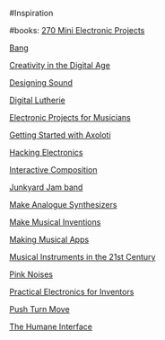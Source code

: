 #Inspiration

#books:
[270 Mini Electronic Projects](https://www.researchgate.net/publication/275208316_270_MINI_ELECTRONICS_PROJECT_WITH_CIRCUIT_DIAGRAM)

[Bang](https://puredata.info/groups/pd-graz/label/book)

[Creativity in the Digital Age](https://www.springer.com/gp/book/9781447166801)

[Designing Sound](https://mitpress.mit.edu/books/designing-sound)

[Digital Lutherie](http://mtg.upf.edu/system/files/publications/Jorda-Sergi-PhD-2005.pdf)

[Electronic Projects for Musicians](https://msu.edu/~dougl126/Electronic%20Projects%20for%20Musicians.pdf)

[Getting Started with Axoloti](https://leanpub.com/getting-started-with-axoloti)

[Hacking Electronics](https://www.amazon.com/Hacking-Electronics-Learning-Arduino-Raspberry/dp/1260012204/ref=dp_ob_title_bk)

[Interactive Composition](https://www.amazon.com/Interactive-Composition-Strategies-Using-Ableton/dp/0199973822)

[Junkyard Jam band](https://nostarch.com/jamband)

[Make Analogue Synthesizers](https://www.amazon.com/Make-Analog-Synthesizers-Electronic-Synth-DIY/dp/1449345220)

[Make Musical Inventions](https://www.amazon.com/Musical-Inventions-Instruments-Crank-Switch/dp/1680452339)

[Making Musical Apps](http://shop.oreilly.com/product/0636920022503.do)

[Musical Instruments in the 21st Century](https://www.springer.com/gp/book/9789811029509)

[Pink Noises](https://www.dukeupress.edu/pink-noises)

[Practical Electronics for Inventors](https://www.amazon.com/Practical-Electronics-Inventors-Fourth-Scherz/dp/1259587541)

[Push Turn Move](https://www.pushturnmove.com/products/push-turn-move-the-book)

[The Humane Interface](https://www.amazon.com/Humane-Interface-Directions-Designing-Interactive/dp/B00EKYXIWO)
